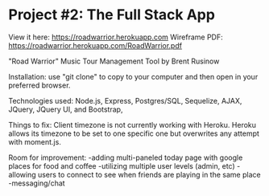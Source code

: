 # Project #2: The Full Stack App

View it here: https://roadwarrior.herokuapp.com
Wireframe PDF: https://roadwarrior.herokuapp.com/RoadWarrior.pdf 

"Road Warrior" Music Tour Management Tool by Brent Rusinow

Installation: use "git clone" to copy to your computer and then open in your preferred browser.

Technologies used: Node.js, Express, Postgres/SQL, Sequelize, AJAX, JQuery, JQuery UI, and Bootstrap,

Things to fix: Client timezone is not currently working with Heroku. Heroku allows its timezone to be set to one specific one but overwrites any attempt with moment.js.

Room for improvement: 
-adding multi-paneled today page with google places for food and coffee
-utilizing multiple user levels (admin, etc)
-allowing users to connect to see when friends are playing in the same place
-messaging/chat

